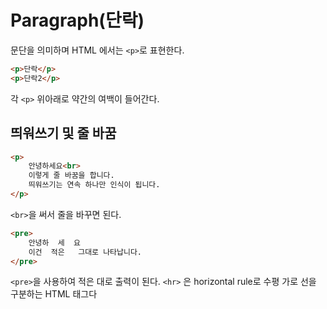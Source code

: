 # Paragraph(단락)
문단을 의미하며 HTML 에서는 `<p>`로 표현한다.
```html
<p>단락</p>
<p>단락2</p>
```
각 `<p>` 위아래로 약간의 여백이 들어간다.

## 띄워쓰기 및 줄 바꿈
```html
<p>
    안녕하세요<br>
    이렇게 줄 바꿈을 합니다.
    띄워쓰기는 연속 하나만 인식이 됩니다.
</p>
```
`<br>`을 써서 줄을 바꾸면 된다.

```html
<pre>
    안녕하  세  요
    이건  적은   그대로 나타납니다.
</pre>
```
`<pre>`을 사용하여 적은 대로 출력이 된다.
`<hr>` 은 horizontal rule로 수평 가로 선을 구분하는 HTML 태그다